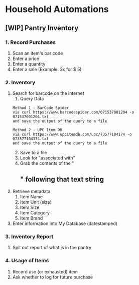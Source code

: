 # Household Automations

## [WIP] Pantry Inventory

### 1. Record Purchases
1. Scan an item's bar code
2. Enter a price
3. Enter a quantity
4. Enter a sale (Example: 3x for $ 5)

### 2. Inventory
1. Search for barcode on the internet
   1. Query Data
   ```
   Method 1 - BarCode Spider   
   via curl https://www.barcodespider.com/071537001204 -o 071537001204.txt
   and save the output of the query to a file
   
   Method 2 - UPC Item DB 
   via curl https://www.upcitemdb.com/upc/73577104174 -o 073577104174.txt   
   and save the output of the query to a file
   ```
   2. Save to a file
   3. Look for "associated with"
   4. Grab the contents of the "<h2>" following that text string
2. Retrieve metadata
   1. Item Name
   2. Item Unit (size)
   3. Item Size
   4. Item Category
   5. Item Brand
3. Enter information into My Database (datestamped)

### 3. Inventory Report
1. Spit out report of what is in the pantry

### 4. Usage of Items
1. Record use (or exhausted) item
2. Ask whether to log for future purchase